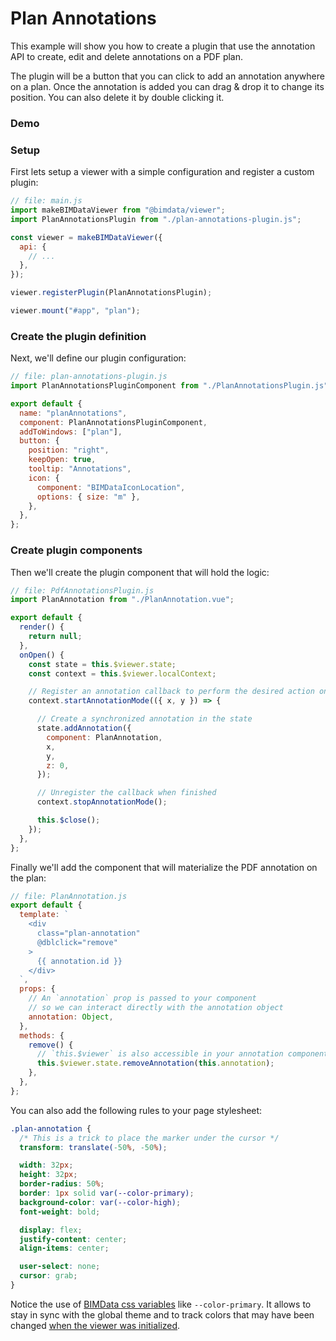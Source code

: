 # Plan Annotations

This example will show you how to create a plugin that use the annotation API
to create, edit and delete annotations on a PDF plan.

The plugin will be a button that you can click to add an annotation anywhere on a plan.
Once the annotation is added you can drag & drop it to change its position.
You can also delete it by double clicking it.

### Demo

<ClientOnly>
  <style>
    .plan-annotation {
      transform: translate(-50%, -50%);
      width: 32px;
      height: 32px;
      border-radius: 50%;
      border: 1px solid var(--color-primary);
      background-color: var(--color-high);
      font-weight: bold;
      display: flex;
      justify-content: center;
      align-items: center;
      user-select: none;
      cursor: grab;
    }
  </style>
  <BIMDataViewer config="planAnnotations"/>
</ClientOnly>

### Setup

First lets setup a viewer with a simple configuration and register a custom plugin:

```js
// file: main.js
import makeBIMDataViewer from "@bimdata/viewer";
import PlanAnnotationsPlugin from "./plan-annotations-plugin.js";

const viewer = makeBIMDataViewer({
  api: {
    // ...
  },
});

viewer.registerPlugin(PlanAnnotationsPlugin);

viewer.mount("#app", "plan");
```

### Create the plugin definition

Next, we'll define our plugin configuration:

```js
// file: plan-annotations-plugin.js
import PlanAnnotationsPluginComponent from "./PlanAnnotationsPlugin.js";

export default {
  name: "planAnnotations",
  component: PlanAnnotationsPluginComponent,
  addToWindows: ["plan"],
  button: {
    position: "right",
    keepOpen: true,
    tooltip: "Annotations",
    icon: {
      component: "BIMDataIconLocation",
      options: { size: "m" },
    },
  },
};
```

### Create plugin components

Then we'll create the plugin component that will hold the logic:

```js
// file: PdfAnnotationsPlugin.js
import PlanAnnotation from "./PlanAnnotation.vue";

export default {
  render() {
    return null;
  },
  onOpen() {
    const state = this.$viewer.state;
    const context = this.$viewer.localContext;

    // Register an annotation callback to perform the desired action on click
    context.startAnnotationMode(({ x, y }) => {

      // Create a synchronized annotation in the state
      state.addAnnotation({
        component: PlanAnnotation,
        x,
        y,
        z: 0,
      });

      // Unregister the callback when finished
      context.stopAnnotationMode();

      this.$close();
    });
  },
};
```

Finally we'll add the component that will materialize the PDF annotation on the plan:

```js
// file: PlanAnnotation.js
export default {
  template: `
    <div
      class="plan-annotation"
      @dblclick="remove"
    >
      {{ annotation.id }}
    </div>
  `,
  props: {
    // An `annotation` prop is passed to your component
    // so we can interact directly with the annotation object
    annotation: Object,
  },
  methods: {
    remove() {
      // `this.$viewer` is also accessible in your annotation component
      this.$viewer.state.removeAnnotation(this.annotation);
    },
  },
};
```

You can also add the following rules to your page stylesheet:

```css
.plan-annotation {
  /* This is a trick to place the marker under the cursor */
  transform: translate(-50%, -50%);

  width: 32px;
  height: 32px;
  border-radius: 50%;
  border: 1px solid var(--color-primary);
  background-color: var(--color-high);
  font-weight: bold;

  display: flex;
  justify-content: center;
  align-items: center;

  user-select: none;
  cursor: grab;
}
```

Notice the use of [BIMData css variables](https://design.bimdata.io/guidelines-utilities/variables) like `--color-primary`. It allows to stay in sync with the global theme and to track colors that may have been changed [when the viewer was initialized](../guide/#colors-🎨).